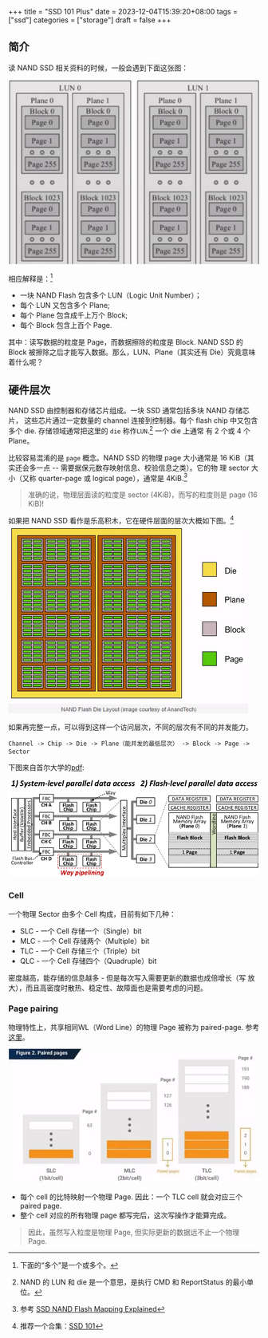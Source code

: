 +++
title = "SSD 101 Plus"
date = 2023-12-04T15:39:20+08:00
tags = ["ssd"]
categories = ["storage"]
draft = false
+++

## 简介

读 NAND SSD 相关资料的时候，一般会遇到下面这张图：

![ssd-units](/media/ssd-units.png)

相应解释是：[^mul]

- 一块 NAND Flash 包含多个 LUN（Logic Unit Number）；
- 每个 LUN 又包含多个 Plane;
- 每个 Plane 包含成千上万个 Block;
- 每个 Block 包含上百个 Page.

其中：读写数据的粒度是 Page，而数据擦除的粒度是 Block. NAND SSD 的
Block 被擦除之后才能写入数据。那么，LUN、Plane（其实还有 Die）究竟意味
着什么呢？

[^mul]: 下面的“多个”是一个或多个。

## 硬件层次

NAND SSD 由控制器和存储芯片组成。一块 SSD 通常包括多块 NAND 存储芯片，
这些芯片通过一定数量的 channel 连接到控制器。每个 flash chip 中又包含
多个 die. 存储领域通常把这里的 `die` 称作`LUN`.[^die] 一个 die 上通常
有 2 个或 4 个 Plane。

比较容易混淆的是 `page` 概念。NAND SSD 的物理 page 大小通常是 16
KiB（其实还会多一点 -- 需要据保元数存映射信息、校验信息之类）。它的物
理 sector 大小（又称 quarter-page 或 logical page），通常是 4KiB.[^mapping]

> 准确的说，物理层面读的粒度是 sector (4KiB)，而写的粒度则是 page (16 KiB)!

[^die]: NAND 的 LUN 和 die 是一个意思，是执行 CMD 和 ReportStatus 的最小单位。
[^mapping]: 参考 [SSD NAND Flash Mapping Explained](https://sabrent.com/blogs/storage/mapping)

如果把 NAND SSD 看作是乐高积木，它在硬件层面的层次大概如下图。[^fn101]
![nand-die-layout](/media/nand-die-layout.png)

[^fn101]: 推荐一个合集：[SSD 101](https://www.cactus-tech.com/resources/blog/details/solid-state-drives-101)

如果再完整一点，可以得到这样一个访问层次，不同的层次有不同的并发能力。

```text
Channel -> Chip -> Die -> Plane（能并发的最低层次） -> Block -> Page -> Sector
```

下图来自首尔大学的[pdf](https://ocw.snu.ac.kr/sites/default/files/NOTE/Week16.pdf):

![ssd-para](/media/ssd-para.png)

### Cell

一个物理 Sector 由多个 Cell 构成，目前有如下几种：

- SLC - 一个 Cell 存储一个（Single）bit
- MLC - 一个 Cell 存储两个（Multiple）bit
- TLC - 一个 Cell 存储三个（Triple）bit
- QLC - 一个 Cell 存储四个（Quadruple）bit

密度越高，能存储的信息越多 - 但是每次写入需要更新的数据也成倍增长（写
放大），而且高密度时散热、稳定性、故障面也是需要考虑的问题。

### Page pairing

物理特性上，共享相同WL（Word Line）的物理 Page 被称为 paired-page. 参考[这里](https://phisonblog.com/ensuring-data-correctness-with-phisons-guaranteedflush-2/)。

![paird-pages](/media/paired-pages.png)

- 每个 cell 的比特映射一个物理 Page. 因此：一个 TLC cell 就会对应三个
  paired page.
- 整个 cell 对应的所有物理 page 都写完后，这次写操作才能算完成。

> 因此，虽然写入粒度是物理 Page, 但实际更新的数据远不止一个物理 Page.
